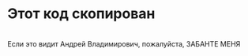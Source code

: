 <h1>Этот код скопирован</h1>
<br>
<span>Если это видит Андрей Владимирович, пожалуйста, ЗАБАНТЕ МЕНЯ</span>
